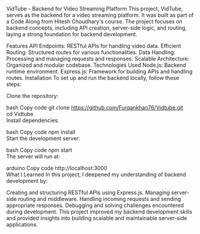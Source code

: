 VidTube - Backend for Video Streaming Platform
This project, VidTube, serves as the backend for a video streaming platform. It was built as part of a Code Along from Hitesh Choudhary's course. The project focuses on backend concepts, including API creation, server-side logic, and routing, laying a strong foundation for backend development.

Features
API Endpoints: RESTful APIs for handling video data.
Efficient Routing: Structured routes for various functionalities.
Data Handling: Processing and managing requests and responses.
Scalable Architecture: Organized and modular codebase.
Technologies Used
Node.js: Backend runtime environment.
Express.js: Framework for building APIs and handling routes.
Installation
To set up and run the backend locally, follow these steps:

Clone the repository:

bash
Copy code
git clone https://github.com/Furqankhan76/Vidtube.git  
cd Vidtube  
Install dependencies:

bash
Copy code
npm install  
Start the development server:

bash
Copy code
npm start  
The server will run at:

arduino
Copy code
http://localhost:3000  
What I Learned
In this project, I deepened my understanding of backend development by:

Creating and structuring RESTful APIs using Express.js.
Managing server-side routing and middleware.
Handling incoming requests and sending appropriate responses.
Debugging and solving challenges encountered during development.
This project improved my backend development skills and provided insights into building scalable and maintainable server-side applications.
